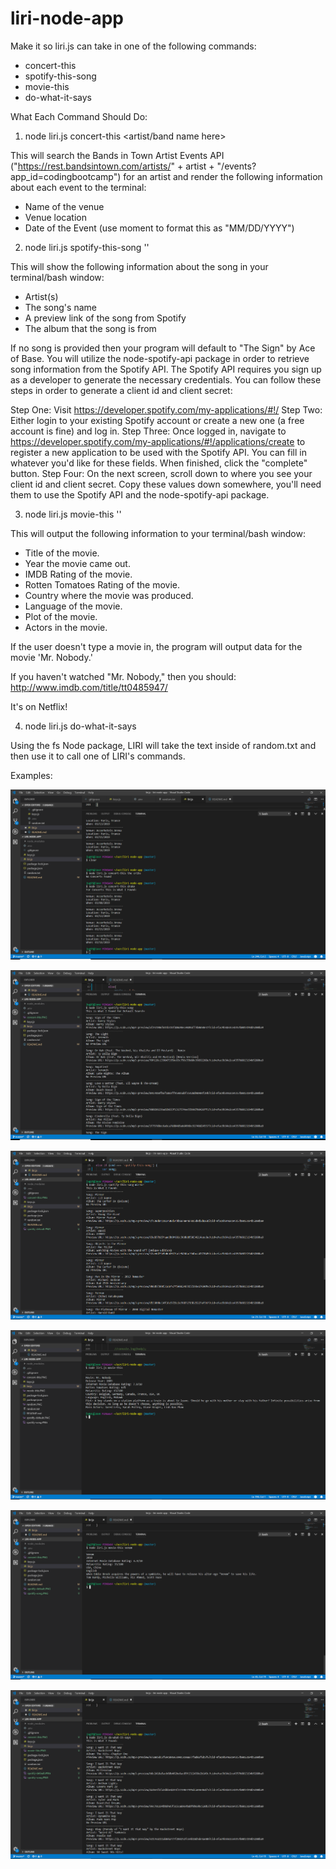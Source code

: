 # liri-node-app

Make it so liri.js can take in one of the following commands:

- concert-this
- spotify-this-song
- movie-this
- do-what-it-says



What Each Command Should Do:


1. node liri.js concert-this <artist/band name here>

This will search the Bands in Town Artist Events API ("https://rest.bandsintown.com/artists/" + artist + "/events?app_id=codingbootcamp") for an artist and render the following information about each event to the terminal:

- Name of the venue
- Venue location
- Date of the Event (use moment to format this as "MM/DD/YYYY")


2. node liri.js spotify-this-song '<song name here>'

This will show the following information about the song in your terminal/bash window:

- Artist(s)
- The song's name
- A preview link of the song from Spotify
- The album that the song is from

If no song is provided then your program will default to "The Sign" by Ace of Base.
You will utilize the node-spotify-api package in order to retrieve song information from the Spotify API.
The Spotify API requires you sign up as a developer to generate the necessary credentials. You can follow these steps in order to generate a client id and client secret:

Step One: Visit https://developer.spotify.com/my-applications/#!/
Step Two: Either login to your existing Spotify account or create a new one (a free account is fine) and log in.
Step Three: Once logged in, navigate to https://developer.spotify.com/my-applications/#!/applications/create to register a new application to be used with the Spotify API. You can fill in whatever you'd like for these fields. When finished, click the "complete" button.
Step Four: On the next screen, scroll down to where you see your client id and client secret. Copy these values down somewhere, you'll need them to use the Spotify API and the node-spotify-api package.


3. node liri.js movie-this '<movie name here>'

This will output the following information to your terminal/bash window:

   * Title of the movie.
   * Year the movie came out.
   * IMDB Rating of the movie.
   * Rotten Tomatoes Rating of the movie.
   * Country where the movie was produced.
   * Language of the movie.
   * Plot of the movie.
   * Actors in the movie.


If the user doesn't type a movie in, the program will output data for the movie 'Mr. Nobody.'


If you haven't watched "Mr. Nobody," then you should: http://www.imdb.com/title/tt0485947/

It's on Netflix!


4. node liri.js do-what-it-says

Using the fs Node package, LIRI will take the text inside of random.txt and then use it to call one of LIRI's commands.


Examples: 

![Alt text](/concert-this.PNG?raw=true "Concert Command")

![Alt text](/spotify-default.PNG?raw=true "Spotify Command Default Song")

![Alt text](/spotify-song.PNG?raw=true "Spotify Command")

![Alt text](/movie-default.PNG?raw=true "Movie Command Default Movie")

![Alt text](/movie-this.PNG?raw=true "Movie Command")

![Alt text](/random.PNG?raw=true "File Command")
